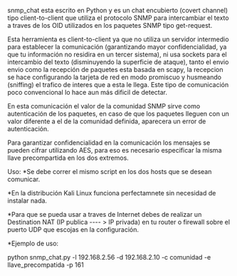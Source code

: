 snmp_chat esta escrito en Python y es un chat encubierto (covert channel) tipo client-to-client que utiliza el protocolo SNMP para intercambiar el texto a traves de los OID utilizados en los paquetes SNMP tipo get-request.

Esta herramienta es client-to-client ya que no utiliza un servidor intermedio para establecer la comunicación (garantizando mayor confidencialidad, ya que tu información no residira en un tercer sistema), ni usa sockets para el intercambio del texto (disminuyendo la superficie de ataque), tanto el envio envio como la recepción de paquetes esta basada en scapy, la recepcion se hace configurando la tarjeta de red en modo promiscuo y husmeando (sniffing) el trafico de interes que a esta le llega. Este tipo de comunicación poco convencional lo hace aun más dificil de detectar.

En esta comunicación el valor de la comunidad SNMP sirve como autenticación de los paquetes, en caso de que los paquetes lleguen con un valor diferente a el de la comunidad definida, aparecera un error de autenticación.

Para garantizar confidencialidad en la comunicación los mensajes se pueden cifrar utilizando AES, para eso es necesario especificar  la misma llave precompartida en los dos extremos.

Uso:
*Se debe correr el mismo script en los dos hosts que se desean comunicar.

*En la distribución Kali Linux funciona perfectamnete sin necesidad de instalar nada.

*Para que se pueda usar a traves de Internet debes de realizar un Destination NAT (IP publica ---- > IP privada) en tu router o firewall sobre el puerto UDP que escojas en la configuración.

*Ejemplo de uso:

python snmp_chat.py -l 192.168.2.56 -d 192.168.2.10 -c comunidad -e llave_precompatida -p 161
